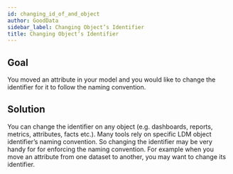 ```yaml
---
id: changing_id_of_and_object
author: GoodData
sidebar_label: Changing Object’s Identifier
title: Changing Object’s Identifier
---
```


Goal
-------

You moved an attribute in your model and you would like to change the
identifier for it to follow the naming convention.

Solution
--------

You can change the identifier on any object (e.g. dashboards, reports,
metrics, attributes, facts etc.). Many tools rely on specific LDM object
identifier’s naming convention. So changing the identifier may be very
handy for for enforcing the naming convention. For example when you move
an attribute from one dataset to another, you may want to change its
identifier.


